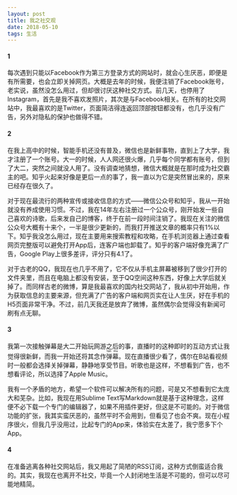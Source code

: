 ```yaml
---
layout: post
title: 我之社交观
date: 2018-05-10 
tags: 生活
---
```

#### 1
每次遇到只能以Facebook作为第三方登录方式的网站时，就会心生厌恶，即便是有所需要，也会立即关掉网页。大概是去年的时候，我便注销了Facebook账号，老实说，虽然没怎么用过，但却很讨厌这种社交方式。前几天，也停用了Instagram，首先是我不喜欢发照片，其次是与Facebook相关。在所有的社交网站中，我最喜欢的是Twitter，页面简洁得连返回顶部按钮都没有，也几乎没有广告，另外对隐私的保护也做得不错。

#### 2
在我上高中的时候，智能手机还没有普及，微信也是新鲜事物，直到上了大学，我才注册了一个账号。大一的时候，人人网还很火爆，几乎每个同学都有账号，但到了大二，突然之间就没人用了。没有调查地猜想，微信大概就是在那时成为社交霸主的吧。知乎火起来好像是更后一点的事了，我一直以为它是突然冒出来的，原来已经存在很久了。

对于现在最流行的两种宣传或接收信息的方式——微信公众号和知乎，我从一开始就没有养成使用习惯。不过，我在14年左右注册过一个公众号，刚开始发一些自己喜欢的诗歌，后来发自己的博客，终于在前一段时间注销了。我现在关注的微信公众号大概有十来个，一半是很少更新的，而我打开推送文章的概率只有1%以下。知乎我没怎么用过，现在主要用来搜索教程和攻略，在手机浏览器上通过查看网页完整版可以避免打开App后，连客户端也卸载了。知乎的客户端好像充满了广告，Google Play上很多差评，评分只有4.1了。

对于古老的QQ，我现在也几乎不用了，它不仅从手机主屏幕被移到了很少打开的文件夹里，而且在电脑上都没有安装，至于QQ空间这种东西，好像上大学后就关掉了。而同样古老的微博，算是我最喜欢的国内社交网站了，我从初中开始用，作为获取信息的主要来源，但充满了广告的客户端和网页实在让人生厌，好在手机的H5页面非常干净。不过，前几天我还是放弃了微博，虽然偶尔会觉得没有新闻可刷有点无聊。

#### 3
我第一次接触弹幕是大二开始玩网游之后的事，直播时的这种即时的互动方式让我觉得很新鲜，而我一开始还将其念作<ruby>弹幕<rt>tan mu</rt></ruby>。现在直播很少看了，偶尔在B站看视频时一般都会选择关掉弹幕，静静地享受节目。听歌也是这样，不想看到广告，也不想看评论，所以选择了Apple Music。

我有一个矛盾的地方，希望一个软件可以解决所有的问题，可是又不想看到它太庞大和芜杂。比如，我现在用Sublime Text写Markdown就是基于这种理念，这样便不必下载一个专门的编辑器了，如果不用插件更好，但这是不可能的。对于微信功能的扩张，我其实蛮厌恶的，虽然平时不会用到，但看见了也会不爽。现在小程序很火，但我几乎没用过，比起专门的App来，体验实在太差了，我宁愿多下个App。

#### 4
在准备逃离各种社交网站后，我又用起了简陋的RSS订阅，这种方式倒蛮适合我的。其实，我现在也离开不社交，毕竟一个人封闭地生活是不可能的，但可以尽可能地精简。